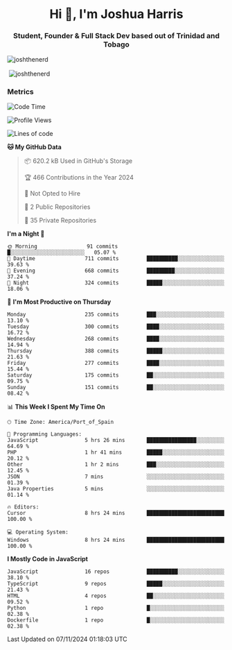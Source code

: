 <h1 align="center">Hi 👋, I'm Joshua Harris</h1>
<h3 align="center">Student, Founder & Full Stack Dev based out of Trinidad and Tobago</h3>

<p align="left"> <img src="https://komarev.com/ghpvc/?username=JoshTheDeveloperr" alt="joshthenerd" /> </p>

<p>&nbsp;<img align="center" src="https://github-readme-stats.vercel.app/api?username=JoshTheDeveloperr&show_icons=true&count_private=true" alt="joshthenerd" /></p>

### Metrics

<!--START_SECTION:waka-->
![Code Time](http://img.shields.io/badge/Code%20Time-1%2C012%20hrs%2044%20mins-blue)

![Profile Views](http://img.shields.io/badge/Profile%20Views-0-blue)

![Lines of code](https://img.shields.io/badge/From%20Hello%20World%20I%27ve%20Written-3.6%20million%20lines%20of%20code-blue)

**🐱 My GitHub Data** 

> 📦 620.2 kB Used in GitHub's Storage 
 > 
> 🏆 466 Contributions in the Year 2024
 > 
> 🚫 Not Opted to Hire
 > 
> 📜 2 Public Repositories 
 > 
> 🔑 35 Private Repositories 
 > 
**I'm a Night 🦉** 

```text
🌞 Morning                91 commits          █░░░░░░░░░░░░░░░░░░░░░░░░   05.07 % 
🌆 Daytime                711 commits         ██████████░░░░░░░░░░░░░░░   39.63 % 
🌃 Evening                668 commits         █████████░░░░░░░░░░░░░░░░   37.24 % 
🌙 Night                  324 commits         █████░░░░░░░░░░░░░░░░░░░░   18.06 % 
```
📅 **I'm Most Productive on Thursday** 

```text
Monday                   235 commits         ███░░░░░░░░░░░░░░░░░░░░░░   13.10 % 
Tuesday                  300 commits         ████░░░░░░░░░░░░░░░░░░░░░   16.72 % 
Wednesday                268 commits         ████░░░░░░░░░░░░░░░░░░░░░   14.94 % 
Thursday                 388 commits         █████░░░░░░░░░░░░░░░░░░░░   21.63 % 
Friday                   277 commits         ████░░░░░░░░░░░░░░░░░░░░░   15.44 % 
Saturday                 175 commits         ██░░░░░░░░░░░░░░░░░░░░░░░   09.75 % 
Sunday                   151 commits         ██░░░░░░░░░░░░░░░░░░░░░░░   08.42 % 
```


📊 **This Week I Spent My Time On** 

```text
🕑︎ Time Zone: America/Port_of_Spain

💬 Programming Languages: 
JavaScript               5 hrs 26 mins       ████████████████░░░░░░░░░   64.69 % 
PHP                      1 hr 41 mins        █████░░░░░░░░░░░░░░░░░░░░   20.12 % 
Other                    1 hr 2 mins         ███░░░░░░░░░░░░░░░░░░░░░░   12.45 % 
JSON                     7 mins              ░░░░░░░░░░░░░░░░░░░░░░░░░   01.39 % 
Java Properties          5 mins              ░░░░░░░░░░░░░░░░░░░░░░░░░   01.14 % 

🔥 Editors: 
Cursor                   8 hrs 24 mins       █████████████████████████   100.00 % 

💻 Operating System: 
Windows                  8 hrs 24 mins       █████████████████████████   100.00 % 
```

**I Mostly Code in JavaScript** 

```text
JavaScript               16 repos            ██████████░░░░░░░░░░░░░░░   38.10 % 
TypeScript               9 repos             █████░░░░░░░░░░░░░░░░░░░░   21.43 % 
HTML                     4 repos             ██░░░░░░░░░░░░░░░░░░░░░░░   09.52 % 
Python                   1 repo              █░░░░░░░░░░░░░░░░░░░░░░░░   02.38 % 
Dockerfile               1 repo              █░░░░░░░░░░░░░░░░░░░░░░░░   02.38 % 
```




 Last Updated on 07/11/2024 01:18:03 UTC
<!--END_SECTION:waka-->
